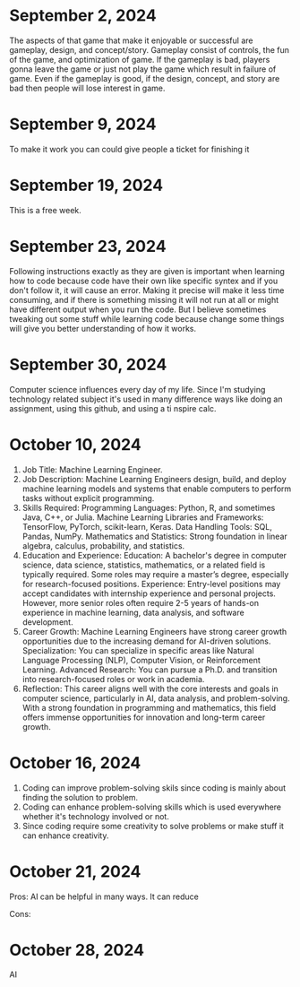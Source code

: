 # September 2, 2024

The aspects of that game that make it enjoyable or successful are gameplay, design, and concept/story. Gameplay consist of controls, the fun of the game, and optimization of game. If the gameplay is bad, players gonna leave the game or just not play the game which result in failure of game. Even if the gameplay is good, if the design, concept, and story are bad then people will lose interest in game.

# September 9, 2024

To make it work you can could give people a ticket for finishing it

# September 19, 2024

This is a free week.

# September 23, 2024

Following instructions exactly as they are given is important when learning how to code because code have their own like specific syntex and if you don't follow it, it will cause an error. Making it precise will make it less time consuming, and if there is something missing it will not run at all or might have different output when you run the code. But I believe sometimes tweaking out some stuff while learning code because change some things will give you better understanding of how it works.

# September 30, 2024

Computer science influences every day of my life. Since I'm studying technology related subject it's used in many difference ways like doing an assignment, using this github, and using a ti nspire calc.

# October 10, 2024

1. Job Title: Machine Learning Engineer.
2. Job Description: Machine Learning Engineers design, build, and deploy machine learning models and systems that enable computers to perform tasks without explicit programming.
3. Skills Required: Programming Languages: Python, R, and sometimes Java, C++, or Julia. Machine Learning Libraries and Frameworks: TensorFlow, PyTorch, scikit-learn, Keras. Data Handling Tools: SQL, Pandas, NumPy.
Mathematics and Statistics: Strong foundation in linear algebra, calculus, probability, and statistics.
4. Education and Experience: Education: A bachelor's degree in computer science, data science, statistics, mathematics, or a related field is typically required. Some roles may require a master’s degree, especially for research-focused positions. Experience: Entry-level positions may accept candidates with internship experience and personal projects. However, more senior roles often require 2-5 years of hands-on experience in machine learning, data analysis, and software development.
5. Career Growth: Machine Learning Engineers have strong career growth opportunities due to the increasing demand for AI-driven solutions. Specialization: You can specialize in specific areas like Natural Language Processing (NLP), Computer Vision, or Reinforcement Learning. Advanced Research: You can pursue a Ph.D. and transition into research-focused roles or work in academia.
6. Reflection: This career aligns well with the core interests and goals in computer science, particularly in AI, data analysis, and problem-solving. With a strong foundation in programming and mathematics, this field offers immense opportunities for innovation and long-term career growth.

# October 16, 2024

1. Coding can improve problem-solving skils since coding is mainly about finding the solution to problem.
2. Coding can enhance problem-solving skills which is used everywhere whether it's technology involved or not.
3. Since coding require some creativity to solve problems or make stuff it can enhance creativity.

# October 21, 2024

Pros: AI can be helpful in many ways. It can reduce

Cons:

# October 28, 2024

AI

